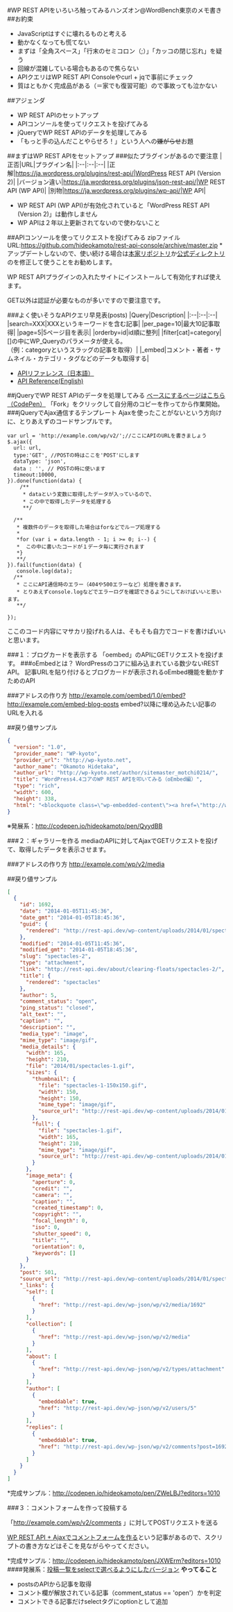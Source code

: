 #WP REST APIをいろいろ触ってみるハンズオン@WordBench東京のメモ書き
##お約束
- JavaScriptはすぐに壊れるものと考える
- 動かなくなっても慌てない
- まずは「全角スペース」「行末のセミコロン（;）」「カッコの閉じ忘れ」を疑う
- 回線が混雑している場合もあるので焦らない
- APIクエリはWP REST API Consoleやcurl + jqで事前にチェック
- 質はともかく完成品がある（＝家でも復習可能）ので事故っても泣かない


##アジェンダ
- WP REST APIのセットアップ
- APIコンソールを使ってリクエストを投げてみる
- jQueryでWP REST APIのデータを処理してみる
- 「もっと手の込んだことやらせろ！」という人への<s>嫌がらせ</s>お題
 
##まずはWP REST APIをセットアップ
###似たプラグインがあるので要注意
|正否|URL|プラグイン名|
|:--|:--|:--|
|正解|https://ja.wordpress.org/plugins/rest-api/|WordPress REST API (Version 2)|
|バージョン違い|https://ja.wordpress.org/plugins/json-rest-api/|WP REST API (WP API)|
|別物|https://ja.wordpress.org/plugins/wp-api/|WP API|

- WP REST API (WP API)が有効化されていると「WordPress REST API (Version 2)」は動作しません
- WP APIは２年以上更新されてないので使わないこと

##APIコンソールを使ってリクエストを投げてみる
zipファイルURL:https://github.com/hideokamoto/rest-api-console/archive/master.zip
*アップデートしないので、使い続ける場合は[本家リポジトリ](https://github.com/WP-API/rest-api-console)か[公式ディレクトリ](https://wordpress.org/plugins/rest-api-console/)のを修正して使うことをお勧めします。

WP REST APIプラグインの入れたサイトにインストールして有効化すれば使えます。

GET以外は認証が必要なものが多いですので要注意です。

###よく使いそうなAPIクエリ早見表(posts)
|Query|Description|
|:--|:--|:--|
|search=XXX|XXXというキーワードを含む記事|
|per_page=10|最大10記事取得|
|page=5|5ページ目を表示|
|orderby=id|id順に整列|
|filter[cat]=category|[]の中にWP_Queryのパラメータが使える。<br/>（例：categoryというスラッグの記事を取得）|
|_embed|コメント・著者・サムネイル・カテゴリ・タグなどのデータも取得する|

- [APIリファレンス（日本語）](http://ja.wp-api.org/reference/)
- [API Reference(English)](http://v2.wp-api.org/reference/)

##jQueryでWP REST APIのデータを処理してみる
[ベースにするページはこちら（CodePen）](http://codepen.io/hideokamoto/pen/VapPaq?editors=1010 )
「Fork」をクリックして自分用のコピーを作ってから作業開始。
###jQueryでAjax通信するテンプレート
Ajaxを使ったことがないという方向けに、とりあえずのコードサンプルです。

```
var url = 'http://example.com/wp/v2/';//ここにAPIのURLを書きましょう
$.ajax({
  url: url,
  type:'GET', //POSTの時はここを'POST'にします
  dataType: 'json',
  data : '', // POSTの時に使います
  timeout:10000,
}).done(function(data) {
	/**
	 * dataという変数に取得したデータが入っているので、
	 * この中で取得したデータを処理する
	 **/
	 
  /**
   * 複数件のデータを取得した場合はforなどでループ処理する
   *
   *for (var i = data.length - 1; i >= 0; i--) {
   *  この中に書いたコードが１データ毎に実行されます
   *}
   **/
}).fail(function(data) {
   console.log(data);
  /**
   * ここにAPI通信時のエラー（404や500エラーなど）処理を書きます。
   * とりあえずconsole.logなどでエラーログを確認できるようにしておけばいいと思います。
   **/
   
});
```
ここのコード内容にマサカリ投げれる人は、そもそも自力でコードを書けばいいと思います。

###１：ブログカードを表示する
「oembed」のAPIにGETリクエストを投げます。
###oEmbedとは？
WordPressのコアに組み込まれている数少ないREST API。
記事URLを貼り付けるとブログカードが表示されるoEmbed機能を動かすためのAPI

###アドレスの作り方
http://example.com/oembed/1.0/embed?http://example.com/embed-blog-posts
embed?以降に埋め込みたい記事のURLを入れる

##戻り値サンプル
```json
{
  "version": "1.0",
  "provider_name": "WP-kyoto",
  "provider_url": "http://wp-kyoto.net",
  "author_name": "Okamoto Hidetaka",
  "author_url": "http://wp-kyoto.net/author/sitemaster_motchi0214/",
  "title": "WordPress4.4コアのWP REST APIを叩いてみる（oEmbed編）",
  "type": "rich",
  "width": 600,
  "height": 338,
  "html": "<blockquote class=\"wp-embedded-content\"><a href=\"http://wp-kyoto.net/wp4-4-call-oembed-api/\">WordPress4.4コアのWP REST APIを叩いてみる（oEmbed編）</a></blockquote>\n<script type='text/javascript'>\n<!--//--><![CDATA[//><!--\n\t\t!function(a,b){\"use strict\";function c(){if(!e){e=!0;var a,c,d,f,g=-1!==navigator.appVersion.indexOf(\"MSIE 10\"),h=!!navigator.userAgent.match(/Trident.*rv:11\\./),i=b.querySelectorAll(\"iframe.wp-embedded-content\"),j=b.querySelectorAll(\"blockquote.wp-embedded-content\");for(c=0;c<j.length;c++)j[c].style.display=\"none\";for(c=0;c<i.length;c++)if(d=i[c],d.style.display=\"\",!d.getAttribute(\"data-secret\")){if(f=Math.random().toString(36).substr(2,10),d.src+=\"#?secret=\"+f,d.setAttribute(\"data-secret\",f),g||h)a=d.cloneNode(!0),a.removeAttribute(\"security\"),d.parentNode.replaceChild(a,d)}else;}}var d=!1,e=!1;if(b.querySelector)if(a.addEventListener)d=!0;if(a.wp=a.wp||{},!a.wp.receiveEmbedMessage)if(a.wp.receiveEmbedMessage=function(c){var d=c.data;if(d.secret||d.message||d.value)if(!/[^a-zA-Z0-9]/.test(d.secret)){var e,f,g,h,i,j=b.querySelectorAll('iframe[data-secret=\"'+d.secret+'\"]'),k=b.querySelectorAll('blockquote[data-secret=\"'+d.secret+'\"]');for(e=0;e<k.length;e++)k[e].style.display=\"none\";for(e=0;e<j.length;e++)if(f=j[e],c.source===f.contentWindow){if(f.style.display=\"\",\"height\"===d.message){if(g=parseInt(d.value,10),g>1e3)g=1e3;else if(200>~~g)g=200;f.height=g}if(\"link\"===d.message)if(h=b.createElement(\"a\"),i=b.createElement(\"a\"),h.href=f.getAttribute(\"src\"),i.href=d.value,i.host===h.host)if(b.activeElement===f)a.top.location.href=d.value}else;}},d)a.addEventListener(\"message\",a.wp.receiveEmbedMessage,!1),b.addEventListener(\"DOMContentLoaded\",c,!1),a.addEventListener(\"load\",c,!1)}(window,document);\n//--><!]]>\n</script><iframe sandbox=\"allow-scripts\" security=\"restricted\" src=\"http://wp-kyoto.net/wp4-4-call-oembed-api/embed/\" width=\"600\" height=\"338\" title=\"埋め込まれた WordPress の投稿\" frameborder=\"0\" marginwidth=\"0\" marginheight=\"0\" scrolling=\"no\" class=\"wp-embedded-content\"></iframe>"
}
```


※発展系：http://codepen.io/hideokamoto/pen/QyydBB

###２：ギャラリーを作る
mediaのAPIに対してAjaxでGETリクエストを投げて、取得したデータを表示させます。

###アドレスの作り方
http://example.com/wp/v2/media

##戻り値サンプル
```json
[
  {
    "id": 1692,
    "date": "2014-01-05T11:45:36",
    "date_gmt": "2014-01-05T18:45:36",
    "guid": {
      "rendered": "http://rest-api.dev/wp-content/uploads/2014/01/spectacles-1.gif"
    },
    "modified": "2014-01-05T11:45:36",
    "modified_gmt": "2014-01-05T18:45:36",
    "slug": "spectacles-2",
    "type": "attachment",
    "link": "http://rest-api.dev/about/clearing-floats/spectacles-2/",
    "title": {
      "rendered": "spectacles"
    },
    "author": 5,
    "comment_status": "open",
    "ping_status": "closed",
    "alt_text": "",
    "caption": "",
    "description": "",
    "media_type": "image",
    "mime_type": "image/gif",
    "media_details": {
      "width": 165,
      "height": 210,
      "file": "2014/01/spectacles-1.gif",
      "sizes": {
        "thumbnail": {
          "file": "spectacles-1-150x150.gif",
          "width": 150,
          "height": 150,
          "mime_type": "image/gif",
          "source_url": "http://rest-api.dev/wp-content/uploads/2014/01/spectacles-1-150x150.gif"
        },
        "full": {
          "file": "spectacles-1.gif",
          "width": 165,
          "height": 210,
          "mime_type": "image/gif",
          "source_url": "http://rest-api.dev/wp-content/uploads/2014/01/spectacles-1.gif"
        }
      },
      "image_meta": {
        "aperture": 0,
        "credit": "",
        "camera": "",
        "caption": "",
        "created_timestamp": 0,
        "copyright": "",
        "focal_length": 0,
        "iso": 0,
        "shutter_speed": 0,
        "title": "",
        "orientation": 0,
        "keywords": []
      }
    },
    "post": 501,
    "source_url": "http://rest-api.dev/wp-content/uploads/2014/01/spectacles-1.gif",
    "_links": {
      "self": [
        {
          "href": "http://rest-api.dev/wp-json/wp/v2/media/1692"
        }
      ],
      "collection": [
        {
          "href": "http://rest-api.dev/wp-json/wp/v2/media"
        }
      ],
      "about": [
        {
          "href": "http://rest-api.dev/wp-json/wp/v2/types/attachment"
        }
      ],
      "author": [
        {
          "embeddable": true,
          "href": "http://rest-api.dev/wp-json/wp/v2/users/5"
        }
      ],
      "replies": [
        {
          "embeddable": true,
          "href": "http://rest-api.dev/wp-json/wp/v2/comments?post=1692"
        }
      ]
    }
  }
]
```

*完成サンプル：http://codepen.io/hideokamoto/pen/ZWeLBJ?editors=1010


###３：コメントフォームを作って投稿する

「http://example.com/wp/v2/comments 」に対してPOSTリクエストを送る

[WP REST API + Ajaxでコメントフォームを作る](http://wp-kyoto.net/wp-rest-api-with-ajax-comment-form/)という記事があるので、スクリプトの書き方などはそこを見ながらやってください。

*完成サンプル：http://codepen.io/hideokamoto/pen/JXWErm?editors=1010
####発展系：[投稿一覧をselectで選べるようにしたバージョン](http://codepen.io/hideokamoto/pen/ZWeLrv)
**やってること**

- postsのAPIから記事を取得
- コメント欄が解放されている記事（comment_status == 'open'）かを判定
- コメントできる記事だけselectタグにoptionとして追加
